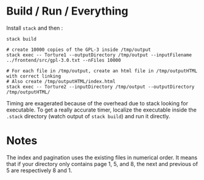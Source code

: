 # Build / Run / Everything

Install `stack` and then :

```
stack build

# create 10000 copies of the GPL-3 inside /tmp/output
stack exec -- Torture1 --outputDirectory /tmp/output --inputFilename ../frontend/src/gpl-3.0.txt --nFiles 10000

# For each file in /tmp/output, create an html file in /tmp/outputHTML with correct linking
# Also create /tmp/outputHTML/index.html
stack exec -- Torture2 --inputDirectory /tmp/output --outputDirectory /tmp/outputHTML/
```

Timing are exagerated because of the overhead due to stack looking for
executable. To get a really accurate timer, localize the executable
inside the `.stack` directory (watch output of `stack build`) and run
it directly.

# Notes

The index and pagination uses the existing files in numerical order. It means that if your directory only contains page 1, 5, and 8, the next and previous of 5 are respectively 8 and 1.